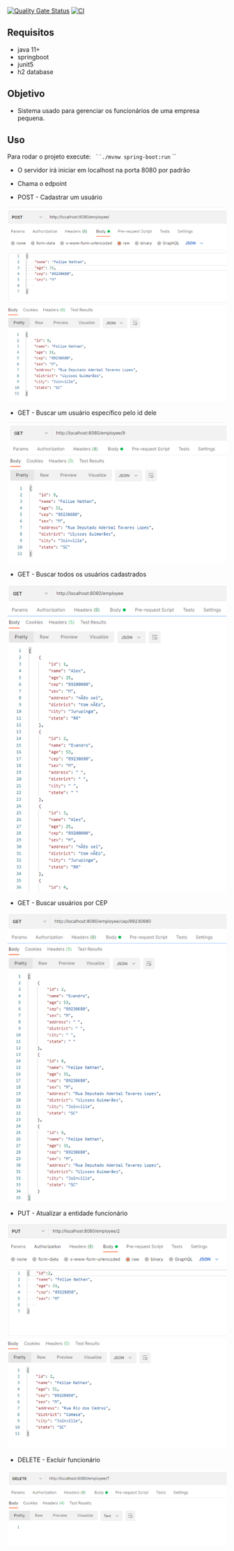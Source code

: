 [![Quality Gate Status](https://sonarcloud.io/api/project_badges/measure?project=FelipeNathan_Guiabolso&metric=alert_status)](https://sonarcloud.io/dashboard?id=FelipeNathan_Guiabolso)
[![CI](https://github.com/FelipeNathan/Guiabolso/actions/workflows/ci.yml/badge.svg?branch=master)](https://github.com/FelipeNathan/Guiabolso/actions/workflows/ci.yml)

## Requisitos
- java 11+
 - springboot
 - junit5
 - h2 database

## Objetivo
- Sistema usado para gerenciar os funcionários de uma empresa pequena.

## Uso

Para rodar o projeto execute:
` ``./mvnw spring-boot:run` ``


- O servidor irá iniciar em localhost na porta 8080 por padrão
- Chama o  edpoint 

- POST - Cadastrar um usuário
 
![](backend/Doc/Post.PNG)

- GET - Buscar um usuário específico pelo id dele

![](backend/Doc/Get_Especifico.PNG)

- GET - Buscar todos os usuários cadastrados
 
![](backend/Doc/Get_Total.PNG)

- GET - Buscar usuários por CEP
 
![](backend/Doc/Get_CEP.PNG)

- PUT - Atualizar a entidade funcionário
 
![](backend/Doc/Put.PNG)

- DELETE - Excluir funcionário
 
![](backend/Doc/Delete.PNG)

